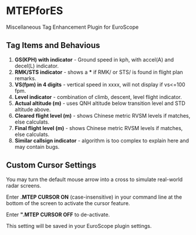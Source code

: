# MTEPforES
Miscellaneous Tag Enhancement Plugin for EuroScope


## Tag Items and Behavious

1. **GS(KPH) with indicator** - Ground speed in kph, with accel(A) and decel(L) indicator.
2. **RMK/STS indicator** - shows a **\*** if RMK/ or STS/ is found in flight plan remarks.
3. **VS(fpm) in 4 digits** - vertical speed in xxxx, will not display if vs<=100 fpm.
4. **Level indicator** - combination of climb, descent, level flight indicator.
5. **Actual altitude (m)** - uses QNH altitude below transition level and STD altitude above.
6. **Cleared flight level (m)** - shows Chinese metric RVSM levels if matches, else calculats.
7. **Final flight level (m)** - shows Chinese metric RVSM levels if matches, else calculats.
8. **Similar callsign indicator** - algorithm is too complex to explain here and may contain bugs.


## Custom Cursor Settings

You may turn the default mouse arrow into a cross to simulate real-world radar screens.

Enter **.MTEP CURSOR ON** (case-insensitive) in your command line at the bottom of the screen to activate the cursor feature.

Enter **".MTEP CURSOR OFF** to de-activate.

This setting will be saved in your EuroScope plugin settings.
